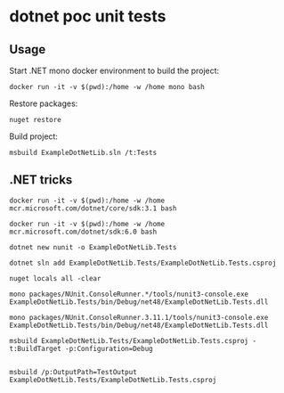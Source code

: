 # dotnet poc unit tests

## Usage

Start .NET mono docker environment to build the project:
```shell
docker run -it -v $(pwd):/home -w /home mono bash
```

Restore packages:
```shell
nuget restore
```

Build project:
```shell
msbuild ExampleDotNetLib.sln /t:Tests
```



## .NET tricks

```shell
docker run -it -v $(pwd):/home -w /home mcr.microsoft.com/dotnet/core/sdk:3.1 bash

docker run -it -v $(pwd):/home -w /home mcr.microsoft.com/dotnet/sdk:6.0 bash

dotnet new nunit -o ExampleDotNetLib.Tests

dotnet sln add ExampleDotNetLib.Tests/ExampleDotNetLib.Tests.csproj

nuget locals all -clear

mono packages/NUnit.ConsoleRunner.*/tools/nunit3-console.exe ExampleDotNetLib.Tests/bin/Debug/net48/ExampleDotNetLib.Tests.dll

mono packages/NUnit.ConsoleRunner.3.11.1/tools/nunit3-console.exe ExampleDotNetLib.Tests/bin/Debug/net48/ExampleDotNetLib.Tests.dll
```

```shell
msbuild ExampleDotNetLib.Tests/ExampleDotNetLib.Tests.csproj -t:BuildTarget -p:Configuration=Debug


msbuild /p:OutputPath=TestOutput ExampleDotNetLib.Tests/ExampleDotNetLib.Tests.csproj
```